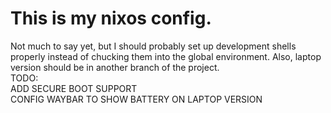 # This is my nixos config.
Not much to say yet, but I should probably set up development shells properly instead of chucking them into the global environment. Also, laptop version should be in another branch of the project.\
TODO:\
ADD SECURE BOOT SUPPORT\
CONFIG WAYBAR TO SHOW BATTERY ON LAPTOP VERSION
